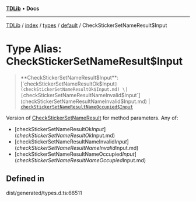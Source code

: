 [**TDLib**](../../../../../../README.md) • **Docs**

***

[TDLib](../../../../../../modules.md) / [index](../../../../../README.md) / [types](../../../README.md) / [default](../README.md) / CheckStickerSetNameResult$Input

# Type Alias: CheckStickerSetNameResult$Input

> **CheckStickerSetNameResult$Input**: [`checkStickerSetNameResultOk$Input`](checkStickerSetNameResultOk$Input.md) \| [`checkStickerSetNameResultNameInvalid$Input`](checkStickerSetNameResultNameInvalid$Input.md) \| [`checkStickerSetNameResultNameOccupied$Input`](checkStickerSetNameResultNameOccupied$Input.md)

Version of [CheckStickerSetNameResult](CheckStickerSetNameResult.md) for method parameters.
Any of:
- [checkStickerSetNameResultOk$Input](checkStickerSetNameResultOk$Input.md)
- [checkStickerSetNameResultNameInvalid$Input](checkStickerSetNameResultNameInvalid$Input.md)
- [checkStickerSetNameResultNameOccupied$Input](checkStickerSetNameResultNameOccupied$Input.md)

## Defined in

dist/generated/types.d.ts:66511

